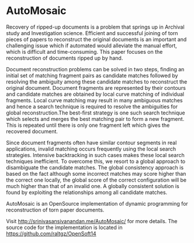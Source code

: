 # AutoMosaic
Recovery of ripped-up documents is a problem that springs up in Archival study and Investigation science. Efficient and successful joining of torn pieces of papers to reconstruct the original documents is an important and challenging issue which if automated would alleviate the manual effort, which is difficult and time-consuming. This paper focuses on the reconstruction of documents ripped up by hand.

Document reconstruction problems can be solved in two steps, finding an initial set of matching fragment pairs as candidate matches followed by resolving the ambiguity among these candidate matches to reconstruct the original document. Document fragments are represented by their contours and candidate matches are obtained by local curve matching of individual fragments. Local curve matching may result in many ambiguous matches and hence a search technique is required to resolve the ambiguities for global reconstruction.The best-first strategy is one such search technique which selects and merges the best matching pair to form a new fragment. This is repeated until there is only one fragment left which gives the recovered document.

Since document fragments often have similar contour segments in real applications, invalid matching occurs frequently using the local search strategies. Intensive backtracking in such cases makes these local search techniques inefficient. To overcome this, we resort to a global approach to disambiguate the candidate matches. The global consistency approach is based on the fact although some incorrect matches may score higher than the correct one locally, the global score of the correct configuration will be much higher than that of an invalid one. A globally consistent solution is found by exploiting the relationships among all candidate matches.

AutoMosaic is an OpenSource implementation of dynamic programming for reconstruction of torn paper documents. 

Visit http://srinivasansivanandan.me/AutoMosaic/ for more details. The source code for the implementation is located in https://github.com/raltgz/OpenSoft14
